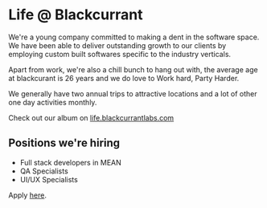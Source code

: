 # Life @ Blackcurrant

We're a young company committed to making a dent in the software space. We have been able to deliver outstanding growth to our clients by employing custom built softwares specific to the industry verticals.

Apart from work, we're also a chill bunch to hang out with, the average age at blackcurant is 26 years and we do love to Work hard, Party Harder.

We generally have two annual trips to attractive locations and a lot of other one day activities monthly.

Check out our album on <a href="https://life.blackcurrantlabs.com">life.blackcurrantlabs.com</a>

## Positions we're hiring

 - Full stack developers in MEAN
 - QA Specialists
 - UI/UX Specialists

Apply <a href="https://blackcurrantapps.com/career.php">here</a>.